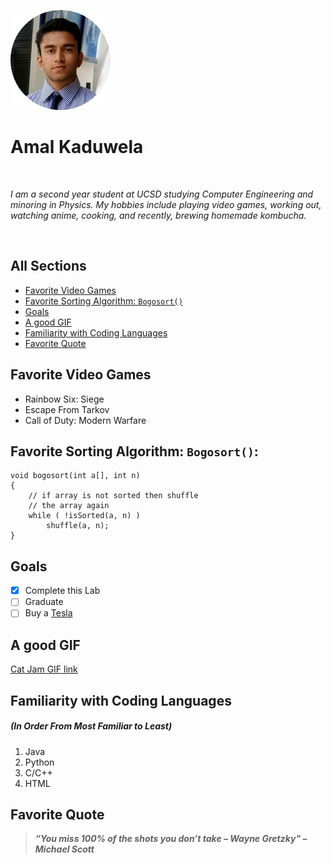 ![Amal](Images/Amal_picture.png)
<br>
  
# Amal Kaduwela 

<br>

*I am a second year student at UCSD studying Computer Engineering and minoring in Physics. My hobbies include playing video games, working out, watching anime, cooking, and recently, brewing homemade kombucha.*


<br>

## All Sections
  - [Favorite Video Games](#favorite-video-games)
  - [Favorite Sorting Algorithm: `Bogosort()`](#favorite-sorting-algorithm:-`Bogosort()`)
  - [Goals](#goals)
  - [A good GIF](#a-good-gif)
  - [Familiarity with Coding Languages](#familiarity-with-coding-languages)
  - [Favorite Quote](#favorite-quote)

## Favorite Video Games
  - Rainbow Six: Siege
  - Escape From Tarkov
  - Call of Duty: Modern Warfare

## Favorite Sorting Algorithm: `Bogosort()`:

```
void bogosort(int a[], int n)
{
    // if array is not sorted then shuffle
    // the array again
    while ( !isSorted(a, n) )
        shuffle(a, n);
}
```

## Goals
- [X] Complete this Lab
- [ ] Graduate
- [ ] Buy a [Tesla](https://www.tesla.com/)

## A good GIF
[Cat Jam GIF link](gif.md)

## Familiarity with Coding Languages 
##### (In Order From Most Familiar to Least)
  1. Java
  2. Python
  3. C/C++
  4. HTML

## Favorite Quote 
>***“You miss 100% of the shots you don’t take – Wayne Gretzky" – Michael Scott***




